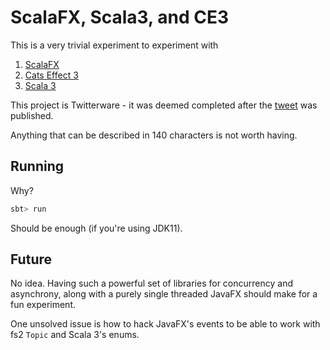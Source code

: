 # ScalaFX, Scala3, and CE3

This is a very trivial experiment to experiment with

1. [ScalaFX](https://github.com/scalafx/scalafx)
2. [Cats Effect 3](https://typelevel.org/cats-effect/)
3. [Scala 3](https://docs.scala-lang.org/scala3/new-in-scala3.html)

This project is Twitterware - it was deemed completed after the
[tweet](https://twitter.com/velvetbaldmime/status/1403074760406405123) was
published.

Anything that can be described in 140 characters is not worth having.

## Running

Why?

```scala
sbt> run
```

Should be enough (if you're using JDK11).

## Future

No idea. Having such a powerful set of libraries for concurrency and
asynchrony,
along with a purely single threaded JavaFX should make for a fun experiment.

One unsolved issue is how to hack JavaFX's events to be able to work with fs2
`Topic` and Scala 3's enums.
